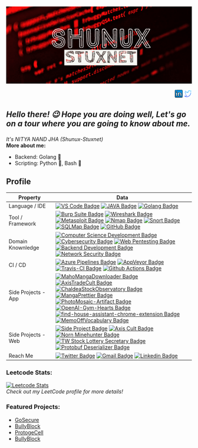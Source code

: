 <p align="center">
  <a href="https://github.com/Shunux-Stuxnet">
    <img src="https://raw.githubusercontent.com/Shunux-Stuxnet/Shunux-Stuxnet/main/My%20Post%20(5)%7E2.png" />
  </a>
</p>
<p align="right">
  <a href="https://www.linkedin.com/in/shunux-stuxnet"><img src="https://github.com/Shunux-Stuxnet/Shunux-Stuxnet/blob/dde9363e7f1ab620489c06ce99be4120a82e0140/linkedin-64.png" width="21" ></a>
  <a href="https://twitter.com/CySecDF?s=09"><img src="https://github.com/Shunux-Stuxnet/Shunux-Stuxnet/blob/dde9363e7f1ab620489c06ce99be4120a82e0140/twitter.svg" width="21"/></a>
</p>

<h2><i><p>Hello there! 😉 Hope you are doing well, Let's go on a tour where you are going to know about me.</p></i></h2>
<i>It's NITYA NAND JHA (Shunux-Stuxnet)</i>
<br>
<b>More about me:</b>

* Backend: Golang 🚀
* Scripting: Python 🐍, Bash 📜


## Profile
Property                 | Data  
-------------------------|------
Language / IDE           | [![VS Code Badge](https://img.shields.io/badge/-VS%20Code-007ACC?style=flat&logo=visual-studio-code&logoColor=white)](https://github.com/search?q=user%3Ashunux&type=Repositories) [![JAVA Badge](https://img.shields.io/badge/-JAVA-007396?style=flat&logo=JAVA&logoColor=white)](https://github.com/search?q=user%3Ashunux&type=Repositories) [![Golang Badge](https://img.shields.io/badge/-Golang-00ADD8?style=flat&logo=go&logoColor=white)](https://github.com/search?q=user%3Ashunux&type=Repositories)
Tool / Framework         | [![Burp Suite Badge](https://img.shields.io/badge/-Burp_Suite-FF6347?style=flat&logo=burp%20suite&logoColor=white)](https://portswigger.net/burp) [![Wireshark Badge](https://img.shields.io/badge/-Wireshark-1679A7?style=flat&logo=wireshark&logoColor=white)](https://www.wireshark.org/) [![Metasploit Badge](https://img.shields.io/badge/-Metasploit-696969?style=flat&logo=metasploit&logoColor=white)](https://www.metasploit.com/) [![Nmap Badge](https://img.shields.io/badge/-Nmap-E51C23?style=flat&logo=nmap&logoColor=white)](https://nmap.org/) [![Snort Badge](https://img.shields.io/badge/-Snort-FF4500?style=flat&logo=snort&logoColor=white)](https://www.snort.org/) [![SQLMap Badge](https://img.shields.io/badge/-SQLMap-CC2927?style=flat&logo=sqlmap&logoColor=white)](http://sqlmap.org/) [![GitHub Badge](https://img.shields.io/badge/-GitHub-181717?style=flat&logo=github&logoColor=white)](https://github.com/)
Domain Knownledge        | [![Computer Science Development Badge](https://img.shields.io/badge/-Computer%20Science-FAB040?style=flat&logoColor=white)](https://github.com/search?q=user%3Azmcx16&type=Repositories) [![Cybersecurity Badge](https://img.shields.io/badge/-Cybersecurity-FF0000?style=flat&logoColor=white)](https://github.com/search?q=user%3Azmcx16&type=Repositories) [![Web Pentesting Badge](https://img.shields.io/badge/-Web%20Pentesting-00BFFF?style=flat&logoColor=white)](https://github.com/search?q=user%3Azmcx16&type=Repositories) [![Backend Development Badge](https://img.shields.io/badge/-Backend%20Development-008000?style=flat&logoColor=white)](https://github.com/search?q=user%3Azmcx16&type=Repositories) [![Network Security Badge](https://img.shields.io/badge/-Network%20Security-FFA500?style=flat&logoColor=white)](https://github.com/search?q=user%3Azmcx16&type=Repositories)
CI / CD                  | [![Azure Pipelines Badge](https://img.shields.io/badge/-Azure%20Pipelines-2560E0?style=flat&logo=Azure-Pipelines&logoColor=white)](https://github.com/search?q=user%3Azmcx16&type=Repositories) [![AppVeyor Badge](https://img.shields.io/badge/-AppVeyor-00B3E0?style=flat&logo=AppVeyor&logoColor=white)](https://github.com/zmcx16/MemoOffVocabulary) [![Travis-CI Badge](https://img.shields.io/badge/-Travis%20CI-3EAAAF?style=flat&logo=Travis-CI&logoColor=white)](https://github.com/zmcx16/MangaPrettier) [![Github Actions Badge](https://img.shields.io/badge/-Github%20Actions-2088FF?style=flat&logo=Github-Actions&logoColor=white)](https://github.com/zmcx16/zmcx16)
Side Projects - App <img width=200/> | [![MahoMangaDownloader Badge](https://img.shields.io/badge/-MahoMangaDownloader-lightskyblue?style=flat&logoColor=white)](https://project.zmcx16.moe/?page=mahomangadownloader) [![AxisTradeCult Badge](https://img.shields.io/badge/-AxisTradeCult-darkorange?style=flat&logoColor=white)](https://github.com/zmcx16/AxisTradeCult) [![ChaldeaStockObservatory Badge](https://img.shields.io/badge/-ChaldeaStockObservatory-lightsteelblue?style=flat&logoColor=white)](https://github.com/zmcx16/ChaldeaStockObservatory) [![MangaPrettier Badge](https://img.shields.io/badge/-MangaPrettier-orange?style=flat&logoColor=white)](https://github.com/zmcx16/MangaPrettier) [![PhotoMosaic-Artifact Badge](https://img.shields.io/badge/-PhotoMosaic%20Artifact-deepskyblue?style=flat&logoColor=white)](https://github.com/zmcx16/PhotoMosaic-Artifact) [![OpenAI-Gym-Hearts Badge](https://img.shields.io/badge/-OpenAI%20Gym%20Hearts-darkslateblue?style=flat&logoColor=white)](https://github.com/zmcx16/OpenAI-Gym-Hearts) [![find-house-assistant-chrome-extension Badge](https://img.shields.io/badge/-find%20house%20assistant%20chrome%20extension-yellowgreen?style=flat&logoColor=white)](https://github.com/zmcx16/find-house-assistant-chrome-extension) [![MemoOffVocabulary Badge](https://img.shields.io/badge/-MemoOffVocabulary-magenta?style=flat&logoColor=white)](https://github.com/zmcx16/MemoOffVocabulary)   
Side Projects - Web      | [![Side Project Badge](https://img.shields.io/badge/-project.zmcx16.moe-00fa9a?style=flat&logoColor=white)](https://project.zmcx16.moe/) [![Axis Cult Badge](https://img.shields.io/badge/-Axis%20Cult-00eeff?style=flat&logoColor=white)](https://axiscult.zmcx16.moe/) [![Norn Minehunter Badge](https://img.shields.io/badge/-Norn%20Minehunter-gold?style=flat&logoColor=white)](https://norn-minehunter.zmcx16.moe/) [![TW Stock Lottery Secretary Badge](https://img.shields.io/badge/-TW%20Stock%20Lottery%20Secretary-3b5998?style=flat&logoColor=white)](https://www.facebook.com/%E8%82%A1%E7%A5%A8%E6%8A%BD%E7%B1%A4%E5%B0%8F%E7%A7%98%E6%9B%B8-115560563215006/) [![Protobuf Deserializer Badge](https://img.shields.io/badge/-Protobuf%20Deserializer-red?style=flat&logoColor=white)](https://protobuf-deserializer.zmcx16.moe/)
Reach Me                 | [![Twitter Badge](https://img.shields.io/badge/-zmcx16-00acee?style=flat&logo=twitter&logoColor=white)](https://twitter.com/zmcx16/) [![Gmail Badge](https://img.shields.io/badge/-zmcx16-e54448?style=flat&logo=Gmail&logoColor=white)](mailto:zmcx16@gmail.com) [![Linkedin Badge](https://img.shields.io/badge/-zmcx16-blue?style=flat&logo=Linkedin&logoColor=white)](https://www.linkedin.com/in/shunningyou/)

<h3>Leetcode Stats:</h3>
<p>
  <a href="https://leetcode.com/shunux">
    <img src="https://leetcard.jacoblin.cool/shunux?ext=contest" alt="Leetcode Stats" />
  </a>
  <br>
  <em>Check out my LeetCode profile for more details!</em>
</p>

<h3>Featured Projects:</h3>
<ul>
  <li><a href="https://github.com/Shunux-Stuxnet/GoSecure">GoSecure</a></li>
  <li><a href="https://github.com/Shunux-Stuxnet/BullyBlock">BullyBlock</a></li>
  <li><a href="https://github.com/Shunux-Stuxnet/ProtogeCell-Golang-Project-">ProtogeCell</a></li>
  <li><a href="https://github.com/Shunux-Stuxnet/Boffin">BullyBlock</a></li>
</ul>
